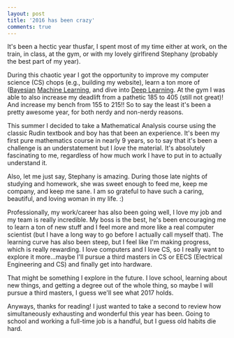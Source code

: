 ```yaml
---
layout: post
title: '2016 has been crazy'
comments: true
---
```

It's been a hectic year thusfar, I spent most of my time either at work, on the train, in class, at the gym, or with my lovely girlfirend Stephany (probably the best part of my year). 

During this chaotic year I got the opportunity to improve my computer science (CS) chops (e.g., building my website), learn a ton more of ([Bayesian](https://github.com/franciscojavierarceo/EECS6892) [Machine Learning](https://github.com/franciscojavierarceo/COMS4721), and dive into [Deep Learning](https://github.com/franciscojavierarceo/ECBME6040). At the gym I was able to also increase my deadlift from a pathetic 185 to 405 (still not great)! And increase my bench from 155 to 215!! So to say the least it's been a pretty awesome year, for both nerdy and non-nerdy reasons.

This summer I decided to take a Mathematical Analysis course using the classic Rudin textbook and boy has that been an experience. It's been my first pure mathematics course in nearly 9 years, so to say that it's been a challenge is an understatement but I *love* the material. It's absolutely fascinating to me, regardless of how much work I have to put in to actually understand it. 

Also, let me just say, Stephany is amazing. During those late nights of studying and homework, she was sweet enough to feed me, keep me company, and keep me sane. I am so grateful to have such a caring, beautiful, and loving woman in my life. :) 

Professionally, my work/career has also been going well, I love my job and my team is really incredible. My boss is the best, he's been encouraging me to learn a ton of new stuff and I feel more and more like a real computer scientist (but I have a long way to go before I actually call myself that). The learning curve has also been steep, but I feel like I'm making progress, which is really rewarding. I love computers and I love CS, so I really want to explore it more...maybe I'll pursue a third masters in CS or EECS (Electrical Engineering and CS) and finally get into hardware.

That might be something I explore in the future. I love school, learning about new things, and getting a degree out of the whole thing, so maybe I will pursue a third masters, I guess we'll see what 2017 holds.

Anyways, thanks for reading! I just wanted to take a second to review how simultaneously exhausting and wonderful this year has been. Going to school and working a full-time job is a handful, but I guess old habits die hard. 
